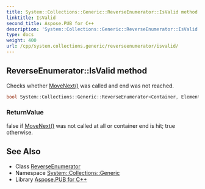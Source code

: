 ```yaml
---
title: System::Collections::Generic::ReverseEnumerator::IsValid method
linktitle: IsValid
second_title: Aspose.PUB for C++
description: 'System::Collections::Generic::ReverseEnumerator::IsValid method. Checks whether MoveNext() was called and end was not reached in C++.'
type: docs
weight: 400
url: /cpp/system.collections.generic/reverseenumerator/isvalid/
---
```

## ReverseEnumerator::IsValid method


Checks whether [MoveNext()](../movenext/) was called and end was not reached.

```cpp
bool System::Collections::Generic::ReverseEnumerator<Container, Element>::IsValid() const
```


### ReturnValue

false if [MoveNext()](../movenext/) was not called at all or container end is hit; true otherwise.

## See Also

* Class [ReverseEnumerator](../)
* Namespace [System::Collections::Generic](../../)
* Library [Aspose.PUB for C++](../../../)
